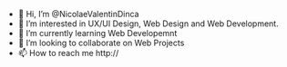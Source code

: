 - 👋 Hi, I’m @NicolaeValentinDinca
- 👀 I’m interested in UX/UI Design, Web Design and Web Development.
- 🌱 I’m currently learning Web Developemnt
- 💞️ I’m looking to collaborate on Web Projects
- 📫 How to reach me http://

<!---
NicolaeValentinDinca/NicolaeValentinDinca is a ✨ special ✨ repository because its `README.md` (this file) appears on your GitHub profile.
You can click the Preview link to take a look at your changes.
--->
